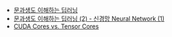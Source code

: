 - [문과생도 이해하는 딥러닝](https://sacko.tistory.com/17)
- [문과생도 이해하는 딥러닝 (2) - 신경망 Neural Network  (1)](https://sacko.tistory.com/17?category=632408)
- [CUDA Cores vs. Tensor Cores](https://dreamgonfly.github.io/blog/cuda-cores-vs-tensor-cores/)
